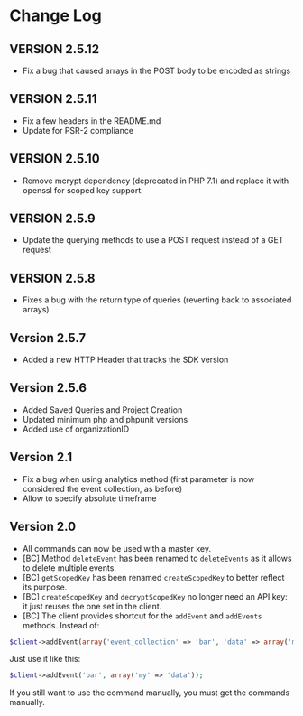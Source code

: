 Change Log
==========

VERSION 2.5.12
-------------
* Fix a bug that caused arrays in the POST body to be encoded as strings 

VERSION 2.5.11
-------------
* Fix a few headers in the README.md
* Update for PSR-2 compliance 

VERSION 2.5.10
-------------
* Remove mcrypt dependency (deprecated in PHP 7.1) and replace it with openssl for scoped key support.

VERSION 2.5.9
-------------
* Update the querying methods to use a POST request instead of a GET request

VERSION 2.5.8
-------------
* Fixes a bug with the return type of queries (reverting back to associated arrays)

Version 2.5.7
-------------
* Added a new HTTP Header that tracks the SDK version

Version 2.5.6
-------------
* Added Saved Queries and Project Creation
* Updated minimum php and phpunit versions
* Added use of organizationID

Version 2.1
-----------

* Fix a bug when using analytics method (first parameter is now considered the event collection, as before)
* Allow to specify absolute timeframe

Version 2.0
-----------

* All commands can now be used with a master key.
* [BC] Method `deleteEvent` has been renamed to `deleteEvents` as it allows to delete multiple events.
* [BC] `getScopedKey` has been renamed `createScopedKey` to better reflect its purpose.
* [BC] `createScopedKey` and `decryptScopedKey` no longer need an API key: it just reuses the one set in the client.
* [BC] The client provides shortcut for the `addEvent` and `addEvents` methods. Instead of:

```php
$client->addEvent(array('event_collection' => 'bar', 'data' => array('my' => 'data')));
```

Just use it like this:

```php
$client->addEvent('bar', array('my' => 'data'));
```

If you still want to use the command manually, you must get the commands manually.
